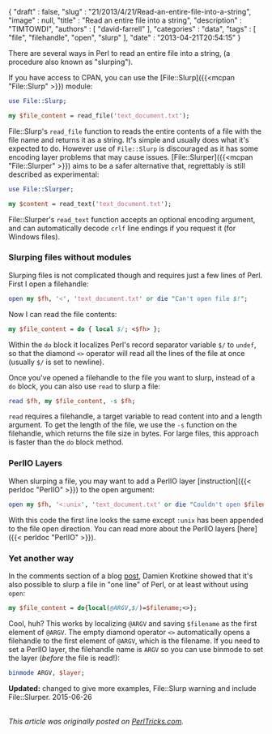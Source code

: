 {
   "draft" : false,
   "slug" : "21/2013/4/21/Read-an-entire-file-into-a-string",
   "image" : null,
   "title" : "Read an entire file into a string",
   "description" : "TIMTOWDI",
   "authors" : [
      "david-farrell"
   ],
   "categories" : "data",
   "tags" : [
      "file",
      "filehandle",
      "open",
      "slurp"
   ],
   "date" : "2013-04-21T20:54:15"
}


There are several ways in Perl to read an entire file into a string, (a procedure also known as "slurping").

If you have access to CPAN, you can use the [File::Slurp]({{<mcpan "File::Slurp" >}}) module:

```perl
use File::Slurp;

my $file_content = read_file('text_document.txt');
```

File::Slurp's `read_file` function to reads the entire contents of a file with the file name and returns it as a string. It's simple and usually does what it's expected to do. However use of `File::Slurp` is discouraged as it has some encoding layer problems that may cause issues. [File::Slurper]({{<mcpan "File::Slurper" >}}) aims to be a safer alternative that, regrettably is still described as experimental:

```perl
use File::Slurper;

my $content = read_text('text_document.txt');
```

File::Slurper's `read_text` function accepts an optional encoding argument, and can automatically decode `crlf` line endings if you request it (for Windows files).

### Slurping files without modules

Slurping files is not complicated though and requires just a few lines of Perl. First I open a filehandle:

```perl
open my $fh, '<', 'text_document.txt' or die "Can't open file $!";
```

Now I can read the file contents:

```perl
my $file_content = do { local $/; <$fh> };
```

Within the `do` block it localizes Perl's record separator variable `$/` to `undef`, so that the diamond `<>` operator will read all the lines of the file at once (usually `$/` is set to newline).

Once you've opened a filehandle to the file you want to slurp, instead of a `do` block, you can also use `read` to slurp a file:

```perl
read $fh, my $file_content, -s $fh;
```

`read` requires a filehandle, a target variable to read content into and a length argument. To get the length of the file, we use the `-s` function on the filehandle, which returns the file size in bytes. For large files, this approach is faster than the `do` block method.

### PerlIO Layers

When slurping a file, you may want to add a PerlIO layer [instruction]({{< perldoc "PerlIO" >}}) to the open argument:

```perl
open my $fh, '<:unix', 'text_document.txt' or die "Couldn't open $filename: $!";
```

With this code the first line looks the same except `:unix` has been appended to the file open direction. You can read more about the PerlIO layers [here]({{< perldoc "PerlIO" >}}).

### Yet another way

In the comments section of a blog [post](https://web.archive.org/web/20130609035412/http://blogs.perl.org/users/leon_timmermans/2013/05/why-you-dont-need-fileslurp.html), Damien Krotkine showed that it's also possible to slurp a file in "one line" of Perl, or at least without using `open`:

```perl
my $file_content = do{local(@ARGV,$/)=$filename;<>};
```

Cool, huh? This works by localizing `@ARGV` and saving `$filename` as the first element of `@ARGV`. The empty diamond operator `<>` automatically opens a filehandle to the first element of `@ARGV`, which is the filename. If you need to set a PerlIO layer, the filehandle name is `ARGV` so you can use binmode to set the layer (*before* the file is read!):

```perl
binmode ARGV, $layer;
```

**Updated:** changed to give more examples, File::Slurp warning and include File::Slurper. 2015-06-26

\
*This article was originally posted on [PerlTricks.com](http://perltricks.com).*
